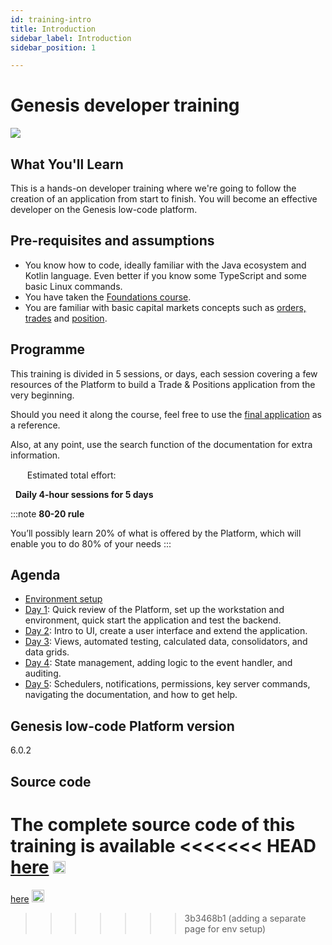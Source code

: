 ```yaml
---
id: training-intro
title: Introduction
sidebar_label: Introduction
sidebar_position: 1

---
```

# Genesis developer training
<img src="/img/dev-training-book-cover.png" /> 

## What You'll Learn​

This is a hands-on developer training where we're going to follow the creation ​of an application from start to finish. You will become an effective developer on the Genesis low-code platform.

## Pre-requisites and assumptions

- You know how to code, ideally familiar with the Java ecosystem and Kotlin language. Even better if you know some​ TypeScript and some basic Linux commands.​
- You have taken the [Foundations course](/).
- You are familiar with basic capital markets concepts such as [orders, trades](https://www.investopedia.com/terms/o/order.asp) and [position](https://www.investopedia.com/terms/p/position.asp).

## Programme

This training is divided in 5 sessions, or days, each session covering a few resources of the Platform to build a Trade & Positions application from the very beginning.

Should you need it along the course, feel free to use the [final application](/tutorials/training-resources/training-intro/#source-code) as a reference.

Also, at any point, use the search function of the documentation for extra information.


<img src="/img/time-clock.jpg" width="15" /> 
&nbsp; Estimated total effort: 

&nbsp; <b>Daily 4-hour sessions for 5 days</b>

:::note
<b>80-20 rule​</b>

You’ll possibly learn 20% of what is offered ​by the Platform​, which will enable you to do 80% of your needs
:::

## Agenda

- [Environment setup](/tutorials/training-resources/environment-setup/)
- [Day 1](/tutorials/training-resources/training-content-day1/): Quick review of the Platform​, set up the workstation and environment, quick start the application and test the backend​​.
- [Day 2](/tutorials/training-resources/training-content-day2/): Intro to UI​, create a user interface​ and extend the application.
- [Day 3](/tutorials/training-resources/training-content-day3/): Views​, automated testing​, calculated data, consolidators,​ and data grids​.
- [Day 4](/tutorials/training-resources/training-content-day4/): State management, adding logic to the event handler​, ​and auditing​.
- [Day 5](#/tutorials/training-resources/training-content-day5/): Schedulers, notifications, permissions​, key server commands​, navigating the documentation, and how to get help​.

## Genesis low-code Platform version
6.0.2

## Source code
The complete source code of this training is available 
<<<<<<< HEAD
[here](https://github.com/genesiscommunitysuccess/devtraining-gama) <img src="/img/github-icon.png" width="20" /> 
=======
[here](https://github.com/genesiscommunitysuccess/devtraining-gama/) <img src="/img/github-icon.png" width="20" /> 
>>>>>>> 3b3468b1 (adding a separate page for env setup)
&nbsp; 
